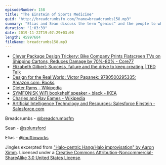 ```yaml
---
episodeNumber: 158
title: "The Einstein of Sports Medicine"
guid: "http://breadcrumbsfm.com/?name=breadcrumbs158.mp3"
summary: "Elias and Sean discuss the term “genius” and the people to whom it is applied."
duration: "1:03:39"
date: 2019-11-22T19:07:29+03:00
length: 45997604
fileName: breadcrumbs158.mp3
---
```


- [Clever Package Design Trickery: Bike Company Prints Flatscreen TVs on Shipping Cartons, Reduces Damage by 70%-80% - Core77](https://www.core77.com/posts/91355/Clever-Package-Design-Trickery-Bike-Company-Prints-Flatscreen-TVs-on-Shipping-Cartons-Reduces-Damage-by-70-80)
- [Elizabeth Gilbert: Success, failure and the drive to keep creating | TED Talk](https://www.ted.com/talks/elizabeth_gilbert_success_failure_and_the_drive_to_keep_creating)
- [Design for the Real World: Victor Papanek: 9780500295335: Amazon.com: Books](http://www.amazon.com/dp/0500295336/?tag=breadcrumbsfm-20)
- [Dieter Rams - Wikipedia](https://en.wikipedia.org/wiki/Dieter_Rams)
- [SYMFONISK WiFi bookshelf speaker - black - IKEA](https://www.ikea.com/us/en/p/symfonisk-wifi-bookshelf-speaker-black-00357561/)
- [Charles and Ray Eames - Wikipedia](https://en.wikipedia.org/wiki/Charles_and_Ray_Eames)
- [Artificial Intelligence Technology and Resources: Salesforce Einstein - Salesforce.com](https://www.salesforce.com/products/einstein/overview/)

Breadcrumbs - [@breadcrumbsfm](https://twitter.com/breadcrumbsfm)

Sean - [@splunsford](https://twitter.com/splunsford)

Elias - [@muffinworks](https://twitter.com/muffinworks)

Jingles excerpted from ["Halo-centric Hang/Halo improvisation" by Aaron Ximm](http://freemusicarchive.org/music/aaron_ximm/handpans_and_the_hang/). Licensed under a [Creative Commons Attribution-Noncommercial-ShareAlike 3.0 United States License](http://creativecommons.org/licenses/by-nc-sa/3.0/us/).